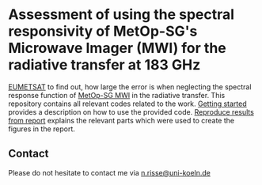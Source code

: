 # Assessment of using the spectral responsivity of MetOp-SG's Microwave Imager (MWI) for the radiative transfer at 183 GHz


[EUMETSAT](https://www.eumetsat.int/) 
to find out, how large the error is when neglecting the spectral response 
function of 
[MetOp-SG MWI](https://www.eumetsat.int/eps-sg-microwave-imager) 
in the radiative transfer. This
repository contains all relevant codes related to the work.
[Getting started](docs/usage.md) provides a description on how to use the 
provided code. [Reproduce results from report](docs/reproduce_plots.md) 
explains the relevant parts which were used to create the figures in the report.

## Contact
Please do not hesitate to contact me via n.risse@uni-koeln.de
